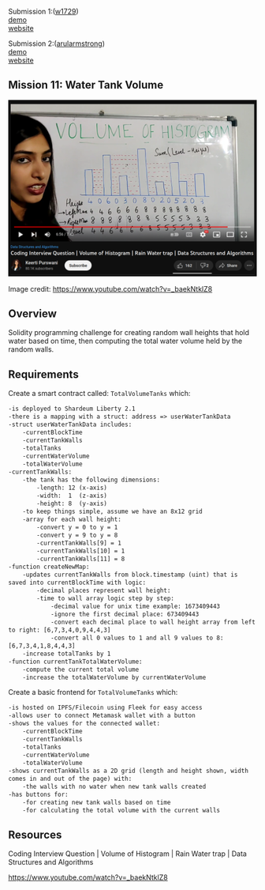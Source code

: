 Submission 1:([w1729](https://github.com/w1729))<br>
[demo](https://youtu.be/oxWDawtdwSs) <br>
[website](https://wild-union-5347.on.fleek.co/)

Submission 2:([arularmstrong](https://github.com/arularmstrong))<br>
[demo](https://www.youtube.com/watch?v=MtNXyrr3niU) <br>
[website](https://bafybeifk2kof635anhtmcfhyjbgeokje7mhxzw37lphplb6syqkt7oqgiu.ipfs.cf-ipfs.com)

## Mission 11: Water Tank Volume

<img src="images/trapRainWater.png" alt="trapRainWater"/>

Image credit: https://www.youtube.com/watch?v=_baekNtklZ8

## Overview

Solidity programming challenge for
creating random wall heights that hold water based on time, then computing the total water volume held by the random walls.

## Requirements

Create a smart contract called: ```TotalVolumeTanks``` which:

    -is deployed to Shardeum Liberty 2.1
    -there is a mapping with a struct: address => userWaterTankData
    -struct userWaterTankData includes:
        -currentBlockTime
        -currentTankWalls
        -totalTanks
        -currentWaterVolume
        -totalWaterVolume
    -currentTankWalls:
        -the tank has the following dimensions:
            -length: 12 (x-axis)
            -width:  1  (z-axis)
            -height: 8  (y-axis)
        -to keep things simple, assume we have an 8x12 grid
        -array for each wall height:
            -convert y = 0 to y = 1 
            -convert y = 9 to y = 8
            -currentTankWalls[9] = 1
            -currentTankWalls[10] = 1 
            -currentTankWalls[11] = 8
    -function createNewMap:
        -updates currentTankWalls from block.timestamp (uint) that is saved into currentBlockTime with logic:
            -decimal places represent wall height:
            -time to wall array logic step by step:
                -decimal value for unix time example: 1673409443
                -ignore the first decimal place: 673409443
                -convert each decimal place to wall height array from left to right: [6,7,3,4,0,9,4,4,3]
                -convert all 0 values to 1 and all 9 values to 8: [6,7,3,4,1,8,4,4,3]
        -increase totalTanks by 1
    -function currentTankTotalWaterVolume:
        -compute the current total volume
        -increase the totalWaterVolume by currentWaterVolume

Create a basic frontend for ```TotalVolumeTanks``` which:

    -is hosted on IPFS/Filecoin using Fleek for easy access
    -allows user to connect Metamask wallet with a button
    -shows the values for the connected wallet: 
        -currentBlockTime
        -currentTankWalls
        -totalTanks
        -currentWaterVolume
        -totalWaterVolume
    -shows currentTankWalls as a 2D grid (length and height shown, width comes in and out of the page) with:
        -the walls with no water when new tank walls created
    -has buttons for:
        -for creating new tank walls based on time
        -for calculating the total volume with the current walls

## Resources

Coding Interview Question | Volume of Histogram | Rain Water trap | Data Structures and Algorithms

https://www.youtube.com/watch?v=_baekNtklZ8
